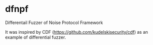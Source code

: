 # dfnpf
Differentail Fuzzer of Noise Protocol Framework

It was inspired by CDF (https://github.com/kudelskisecurity/cdf) as an example of differential fuzzer.
